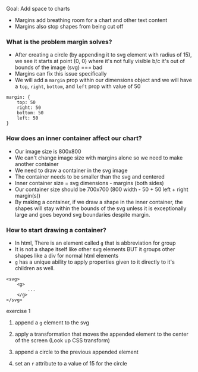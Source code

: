 Goal: Add space to charts

- Margins add breathing room for a chart and other text content
- Margins also stop shapes from being cut off

### What is the problem margin solves?
- After creating a circle (by appending it to svg element with radius of 15), we see it starts at point (0, 0) where it's not fully visible b/c it's out of bounds of the image (svg) === bad
- Margins can fix this issue specifically
- We will add a `margin` prop within our dimensions object and we will have a `top`, `right`, `bottom`, and `left` prop with value of 50 
```
margin: {
    top: 50
    right: 50
    bottom: 50
    left: 50
}
```

### How does an inner container affect our chart?
- Our image size is 800x800
- We can't change image size with margins alone so we need to make another container
- We need to draw a container in the svg image
- The container needs to be smaller than the svg and centered 
- Inner container size = svg dimensions - margins (both sides)
- Our container size should be 700x700 (800 width - 50 + 50 left + right margin(s))
- By making a container, if we draw a shape in the inner container, the shapes will stay within the bounds of the svg unless it is exceptionally large and goes beyond svg boundaries despite margin. 


### How to start drawing a container?
- In html, There is an element called `g` that is abbreviation for group
- It is not a shape itself like other svg elements BUT it groups other shapes like a div for normal html elements
- `g` has a unique ability to apply properties given to it directly to it's children as well. 
```
<svg>
    <g>
        ...
    </g>
</svg>
```


exercise 1 

1. append a `g` element to the svg 

2. apply a transformation that moves the appended element to the center of the screen (Look up CSS transform)

3. append a circle to the previous appended element 

4. set an `r` attribute to a value of 15 for the circle